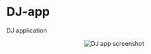 # DJ-app
DJ application

<p align="center">
  <img src="https://imgur.com/NnhQYAv.png" alt="DJ app screenshot" />
</p>


